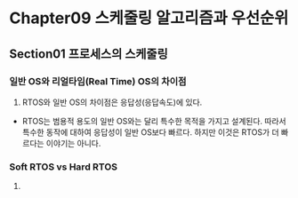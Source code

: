 # Chapter09 스케줄링 알고리즘과 우선순위
## Section01 프로세스의 스케줄링
### 일반 OS와 리얼타임(Real Time) OS의 차이점
1. RTOS와 일반 OS의 차이점은 응답성(응답속도)에 있다.
  * RTOS는 범용적 용도의 일반 OS와는 달리 특수한 목적을 가지고 설계된다. 따라서 특수한 동작에 대하여 응답성이 일반 OS보다 빠르다. 하지만 이것은 RTOS가 더 빠르다는 이야기는 아니다.

### Soft RTOS vs Hard RTOS
1. 

